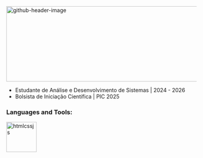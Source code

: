 <img width="661" height="200" alt="github-header-image" src="https://github.com/user-attachments/assets/f55465ee-626e-4ab2-8019-032e4fd612d5" />

<UL>
<li>Estudante de Análise e Desenvolvimento de Sistemas | 2024 - 2026</li>
<li>Bolsista de Iniciação Científica | PIC 2025</li>
</UL>
<h3 align="left">Languages and Tools:</h3>
<p align="left"> <img src="[https://encrypted-tbn0.gstatic.com/images?q=tbn:ANd9GcR62n0gkTKXHlzIDvXAd3-MHESSUhfB2A4shw&s](https://thumbnail.imgbin.com/16/5/22/imgbin-html-world-wide-web-consortium-world-wide-web-H1tsfjhNjr5AM4eGecdgji0hW_t.jpg)" alt="htmlcssjs" width="80" height="80"/> </a> </p>

